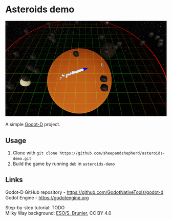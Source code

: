 Asteroids demo
==============
![Screenshot](/screenshot.png)

A simple [Godot-D](https://github.com/GodotNativeTools/godot-d) project.

Usage
-----
1. Clone with `git clone https://github.com/sheepandshepherd/asteroids-demo.git`
2. Build the game by running `dub` in `asteroids-demo`

Links
-----
Godot-D GitHub repository - <https://github.com/GodotNativeTools/godot-d>  
Godot Engine - <https://godotengine.org>  

Step-by-step tutorial: TODO  
Milky Way background: [ESO/S. Brunier](https://www.eso.org/public/images/eso0932a/), CC BY 4.0  

